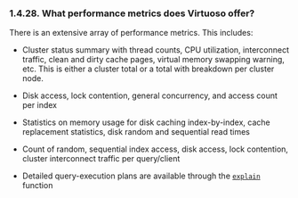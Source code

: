 <div id="virtuosofaq28" class="section">

<div class="titlepage">

<div>

<div>

### 1.4.28. What performance metrics does Virtuoso offer?

</div>

</div>

</div>

There is an extensive array of performance metrics. This includes:

<div class="itemizedlist">

- Cluster status summary with thread counts, CPU utilization,
  interconnect traffic, clean and dirty cache pages, virtual memory
  swapping warning, etc. This is either a cluster total or a total with
  breakdown per cluster node.

- Disk access, lock contention, general concurrency, and access count
  per index

- Statistics on memory usage for disk caching index-by-index, cache
  replacement statistics, disk random and sequential read times

- Count of random, sequential index access, disk access, lock
  contention, cluster interconnect traffic per query/client

- Detailed query-execution plans are available through the
  <a href="ch-overview.html" class="link"
  title="Chapter 1. Overview"><code class="function">explain</code></a>
  function

</div>

</div>
